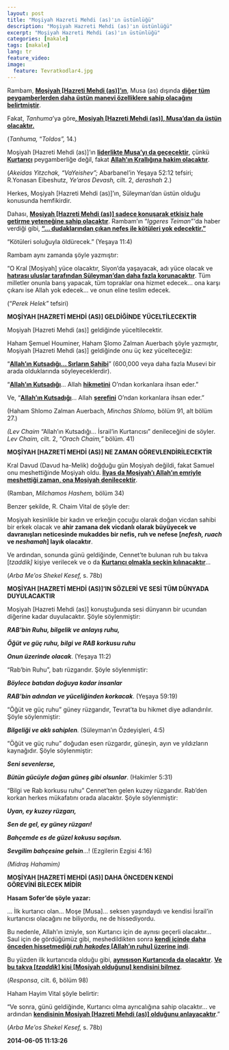 ```yaml
---
layout: post
title: "Moşiyah Hazreti Mehdi (as)'ın üstünlüğü"
description: "Moşiyah Hazreti Mehdi (as)'ın üstünlüğü"
excerpt: "Moşiyah Hazreti Mehdi (as)'ın üstünlüğü"
categories: [makale]
tags: [makale]
lang: tr
feature_video: 
image:
  feature: Tevratkodlar4.jpg
---
```


<div>
<div>
<p>Rambam, <strong><u>Moşiyah [Hazreti Mehdi (as)]&rsquo;ın</u></strong>, Musa (as) dışında <strong><u>diğer t&uuml;m peygamberlerden daha &uuml;st&uuml;n manevi &ouml;zelliklere sahip olacağını belirtmiştir</u></strong>.</p>
<p>Fakat, <em>Tanhuma</em>&rsquo;ya g&ouml;re<strong><em><u>, </u></em><u>Moşiyah [Hazreti Mehdi (as)], Musa&rsquo;dan da &uuml;st&uuml;n olacaktır.</u></strong></p>
<p>(<em>Tanhuma, </em>&ldquo;<em>Toldos&rdquo;, </em>14.)</p>
</div>
</div>
<div>
<div>
<p>Moşiyah [Hazreti Mehdi (as)]&rsquo;ın <strong><u>liderlikte Musa&rsquo;yı da ge&ccedil;ecektir</u></strong>, &ccedil;&uuml;nk&uuml; <strong><u>Kurtarıcı</u></strong> peygamberliğe değil, fakat <strong><u>Allah&rsquo;ın Krallığına hakim olacaktır</u></strong>.</p>
<p>(<em>Akeidas Yitzchak, &ldquo;VaYeishev&rdquo;; </em>Abarbanel&rsquo;in Yeşaya 52:12 tefsiri; R.Yonasan Eibeshutz, <em>Ye&rsquo;aros Devash, </em>cilt. 2, <em>derashah </em>2.)</p>
<p>Herkes, Moşiyah [Hazreti Mehdi (as)]&rsquo;ın, S&uuml;leyman&rsquo;dan &uuml;st&uuml;n olduğu konusunda hemfikirdir.</p>
<p>Dahası, <strong><u>Moşiyah [Hazreti Mehdi (as)] sadece konuşarak etkisiz hale getirme yeteneğine sahip olacaktır</u></strong>. Rambam&rsquo;ın &ldquo;<em>Iggeres Teiman&rdquo;&rsquo;</em>da haber verdiği gibi, <strong><u>&ldquo;... dudaklarından &ccedil;ıkan nefes ile k&ouml;t&uuml;leri yok edecektir.&rdquo;</u></strong></p>
<p>&ldquo;K&ouml;t&uuml;leri soluğuyla &ouml;ld&uuml;recek.&rdquo; (Yeşaya 11:4)</p>
<p>Rambam aynı zamanda ş&ouml;yle yazmıştır:</p>
<p>&ldquo;O Kral [Moşiyah] y&uuml;ce olacaktır, Siyon&rsquo;da yaşayacak, adı y&uuml;ce olacak ve <strong><u>hatırası uluslar tarafından S&uuml;leyman&rsquo;dan daha fazla korunacaktır</u></strong>. T&uuml;m milletler onunla barış yapacak, t&uuml;m topraklar ona hizmet edecek... ona karşı &ccedil;ıkanı ise Allah yok edecek... ve onun eline teslim edecek.</p>
<p>(&ldquo;<em>Perek Helek&rdquo; </em>tefsiri)</p>
</div>
</div>
<p><strong>MOŞİYAH [HAZRETİ MEHDİ (AS)] GELDİĞİNDE Y&Uuml;CELTİLECEKTİR</strong></p>
<div>
<div>
<p>Moşiyah [Hazreti Mehdi (as)] geldiğinde y&uuml;celtilecektir.</p>
<p>Haham Şemuel Houminer, Haham Şlomo Zalman Auerbach ş&ouml;yle yazmıştır, Moşiyah [Hazreti Mehdi (as)] geldiğinde onu &uuml;&ccedil; kez y&uuml;celteceğiz:</p>
<p>&ldquo;<strong><u>Allah&rsquo;ın Kutsadığı&hellip; Sırların Sahibi</u></strong>&rdquo; (600,000 veya daha fazla Musevi bir arada olduklarında s&ouml;yleyeceklerdir).</p>
<p>&ldquo;<strong><u>Allah&rsquo;ın Kutsadığı</u></strong>... Allah <strong><u>hikmetini</u></strong> O&rsquo;ndan korkanlara ihsan eder.&rdquo;</p>
<p>Ve, &ldquo;<strong><u>Allah&rsquo;ın Kutsadığı</u></strong>&hellip; Allah <strong><u>şerefini</u></strong> O&rsquo;ndan korkanlara ihsan eder.&rdquo;</p>
<p>(Haham Shlomo Zalman Auerbach, <em>Minchas Shlomo, </em>b&ouml;l&uuml;m 91, alt b&ouml;l&uuml;m 27.)</p>
<p><em>(Lev Chaim </em>&ldquo;Allah&rsquo;ın Kutsadığı&hellip; İsrail&rsquo;in Kurtarıcısı&rdquo; denileceğini de s&ouml;yler. <em>Lev Chaim, </em>cilt. 2, &ldquo;<em>Orach Chaim,&rdquo; </em>b&ouml;l&uuml;m. 41)</p>
</div>
</div>
<p><strong>MOŞİYAH [HAZRETİ MEHDİ (AS)] NE ZAMAN G&Ouml;REVLENDİRİLECEKTİR</strong></p>
<div>
<div>
<p>Kral Davud (Davud ha-Melik) doğduğu g&uuml;n Moşiyah değildi, fakat Samuel onu meshettiğinde Moşiyah oldu. <strong><u>İlyas da Moşiyah&rsquo;ı Allah&rsquo;ın emriyle meshettiği zaman, ona Moşiyah denilecektir</u></strong>.</p>
<p>(Ramban, <em>Milchamos Hashem, </em>b&ouml;l&uuml;m 34)</p>
<p>Benzer şekilde, R. Chaim Vital de ş&ouml;yle der:</p>
<p>Moşiyah kesinlikle bir kadın ve erkeğin &ccedil;ocuğu olarak doğan vicdan sahibi bir erkek olacak ve <strong>ahir zamana dek vicdanlı olarak b&uuml;y&uuml;yecek ve davranışları neticesinde mukaddes bir nefis, ruh ve nefese [<em>nefesh, ruach </em>ve <em>neshamah</em>] layık olacaktır</strong>.</p>
<p>Ve ardından, sonunda g&uuml;n&uuml; geldiğinde, Cennet&rsquo;te bulunan ruh bu takva [<em>tzaddik] </em>kişiye verilecek ve o da <strong><u>Kurtarıcı olmakla se&ccedil;kin kılınacaktır</u></strong>&hellip;</p>
<p>(<em>Arba Me&rsquo;os Shekel Kesef, </em>s. 78b)</p>
</div>
</div>
<p><strong>MOŞİYAH [HAZRETİ MEHDİ (AS)]&rsquo;IN S&Ouml;ZLERİ VE SESİ T&Uuml;M D&Uuml;NYADA DUYULACAKTIR</strong></p>
<div>
<div>
<p>Moşiyah [Hazreti Mehdi (as)] konuştuğunda sesi d&uuml;nyanın bir ucundan diğerine kadar duyulacaktır. Ş&ouml;yle s&ouml;ylenmiştir:</p>
<p><strong><em>RAB'bin Ruhu, bilgelik ve anlayış ruhu,</em></strong></p>
<p><strong><em>&Ouml;ğ&uuml;t ve g&uuml;&ccedil; ruhu, bilgi ve RAB korkusu ruhu</em></strong></p>
<p><strong><em>Onun &uuml;zerinde olacak</em></strong>. (Yeşaya 11:2)</p>
<p>&ldquo;Rab&rsquo;bin Ruhu&rdquo;, batı r&uuml;zgarıdır. Ş&ouml;yle s&ouml;ylenmiştir:</p>
<p><strong><em>B&ouml;ylece batıdan doğuya kadar insanlar</em></strong></p>
<p><strong><em>RAB'bin adından ve y&uuml;celiğinden korkacak</em></strong>. (Yeşaya 59:19)</p>
<p>&ldquo;&Ouml;ğ&uuml;t ve g&uuml;&ccedil; ruhu&rdquo; g&uuml;ney r&uuml;zgarıdır, Tevrat&rsquo;ta bu hikmet diye adlandırılır. Ş&ouml;yle s&ouml;ylenmiştir:</p>
<p><strong><em>Bilgeliği ve aklı sahiplen</em></strong><em>.</em> (S&uuml;leyman&rsquo;ın &Ouml;zdeyişleri, 4:5)</p>
<p>&ldquo;&Ouml;ğ&uuml;t ve g&uuml;&ccedil; ruhu&rdquo; doğudan esen r&uuml;zgardır, g&uuml;neşin, ayın ve yıldızların kaynağıdır. Ş&ouml;yle s&ouml;ylenmiştir:</p>
<p><strong><em>Seni sevenlerse,</em></strong></p>
<p><strong><em>B&uuml;t&uuml;n g&uuml;c&uuml;yle doğan g&uuml;neş gibi olsunlar</em></strong>. (Hakimler 5:31)</p>
<p>&ldquo;Bilgi ve Rab korkusu ruhu&rdquo; Cennet&rsquo;ten gelen kuzey r&uuml;zgarıdır. Rab&rsquo;den korkan herkes m&uuml;kafatını orada alacaktır. Ş&ouml;yle s&ouml;ylenmiştir:</p>
<p><strong><em>Uyan, ey kuzey r&uuml;zgarı,</em></strong></p>
<p><strong><em>Sen de gel, ey g&uuml;ney r&uuml;zgarı!</em></strong></p>
<p><strong><em>Bah&ccedil;emde es de g&uuml;zel kokusu sa&ccedil;ılsın.</em></strong></p>
<p><strong><em>Sevgilim bah&ccedil;esine gelsin</em></strong>&hellip;! (Ezgilerin Ezgisi 4:16)</p>
<p><em>(Midraş Hahamim)</em></p>
</div>
</div>
<p><strong>MOŞİYAH [HAZRETİ MEHDİ (AS)] DAHA &Ouml;NCEDEN KENDİ G&Ouml;REVİNİ&nbsp;</strong><strong>BİLECEK MİDİR</strong></p>
<div>
<div>
<p><strong>Hasam Sofer&rsquo;de ş&ouml;yle yazar:</strong></p>
<p>&hellip; İlk kurtarıcı olan&hellip; Moşe [Musa]&hellip; seksen yaşındaydı ve kendisi İsrail&rsquo;in kurtarıcısı olacağını ne biliyordu, ne de hissediyordu.</p>
<p>Bu nedenle, Allah&rsquo;ın izniyle, son Kurtarıcı i&ccedil;in de aynısı ge&ccedil;erli olacaktır&hellip; Saul i&ccedil;in de g&ouml;rd&uuml;ğ&uuml;m&uuml;z gibi, meshedildikten sonra <strong><u>kendi i&ccedil;inde daha &ouml;nceden hissetmediği <em>ruh hakodeş </em>[Allah&rsquo;ın ruhu] &uuml;zerine indi</u></strong>.</p>
<p>Bu y&uuml;zden ilk kurtarıcıda olduğu gibi, <strong><u>aynısı</u></strong><strong><u>son Kurtarıcıda da olacaktır</u></strong>. <strong><u>Ve bu takva [<em>tzaddik</em>] kişi [Moşiyah olduğunu] kendisini bilmez</u></strong>.</p>
<p>(<em>Responsa</em>, cilt. 6, b&ouml;l&uuml;m 98)</p>
</div>
</div>
<div>
<div>
<p>Haham Hayim Vital ş&ouml;yle belirtir:</p>
<p>&ldquo;Ve sonra, g&uuml;n&uuml; geldiğinde, Kurtarıcı olma ayrıcalığına sahip olacaktır&hellip; ve ardından <strong><u>kendisinin Moşiyah [Hazreti Mehdi (as)] olduğunu anlayacaktır</u></strong>.&rdquo;</p>
<p>(<em>Arba Me&rsquo;os Shekel Kesef, </em>s. 78b)</p>
</div>
</div>
<p><strong>2014-06-05 11:13:26</strong></p>
